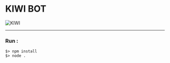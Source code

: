 # KIWI BOT
![KIWI](https://images.emojiterra.com/google/android-10/512px/1f95d.png)

************
### Run :

```
$> npm install 
$> node .
```
